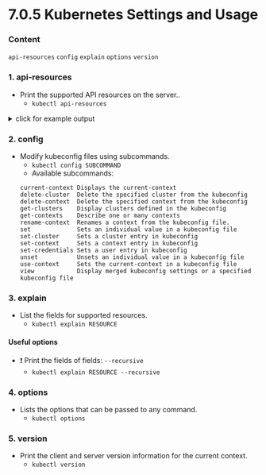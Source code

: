 # 7.0.5 Kubernetes Settings and Usage

### Content
`api-resources` `config` `explain` `options` `version`

### 1. api-resources
- Print the supported API resources on the server..
    - `kubectl api-resources`
    
<details>
    <summary>click for example output</summary>
    
    ```
    NAME                              SHORTNAMES   APIVERSION                             NAMESPACED   KIND
    bindings                                       v1                                     true         Binding
    componentstatuses                 cs           v1                                     false        ComponentStatus
    configmaps                        cm           v1                                     true         ConfigMap
    endpoints                         ep           v1                                     true         Endpoints
    events                            ev           v1                                     true         Event
    limitranges                       limits       v1                                     true         LimitRange
    namespaces                        ns           v1                                     false        Namespace
    nodes                             no           v1                                     false        Node
    ...
    ```
</details>

### 2. config
- Modify kubeconfig files using subcommands.
    - `kubectl config SUBCOMMAND`
    - Available subcommands:
    ```
    current-context Displays the current-context
    delete-cluster  Delete the specified cluster from the kubeconfig
    delete-context  Delete the specified context from the kubeconfig
    get-clusters    Display clusters defined in the kubeconfig
    get-contexts    Describe one or many contexts
    rename-context  Renames a context from the kubeconfig file.
    set             Sets an individual value in a kubeconfig file
    set-cluster     Sets a cluster entry in kubeconfig
    set-context     Sets a context entry in kubeconfig
    set-credentials Sets a user entry in kubeconfig
    unset           Unsets an individual value in a kubeconfig file
    use-context     Sets the current-context in a kubeconfig file
    view            Display merged kubeconfig settings or a specified kubeconfig file
    ```

### 3. explain
- List the fields for supported resources.
    - `kubectl explain RESOURCE`

#### Useful options
- ❗️ Print the fields of fields: `--recursive`
    - `kubectl explain RESOURCE --recursive`

### 4. options
- Lists the options that can be passed to any command.
    - `kubectl options`

### 5. version
- Print the client and server version information for the current context.
    - `kubectl version`
